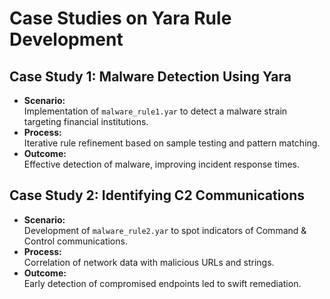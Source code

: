 # Case Studies on Yara Rule Development

## Case Study 1: Malware Detection Using Yara
- **Scenario:**  
  Implementation of `malware_rule1.yar` to detect a malware strain targeting financial institutions.
- **Process:**  
  Iterative rule refinement based on sample testing and pattern matching.
- **Outcome:**  
  Effective detection of malware, improving incident response times.

## Case Study 2: Identifying C2 Communications
- **Scenario:**  
  Development of `malware_rule2.yar` to spot indicators of Command & Control communications.
- **Process:**  
  Correlation of network data with malicious URLs and strings.
- **Outcome:**  
  Early detection of compromised endpoints led to swift remediation.
